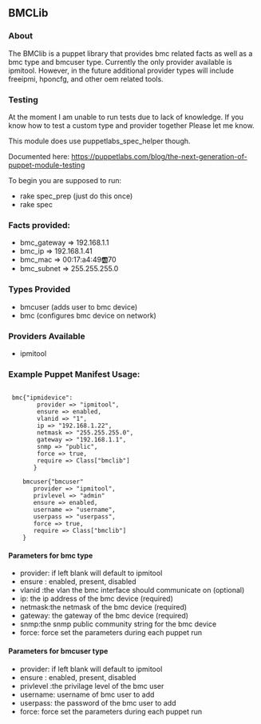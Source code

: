## BMCLib

### About

The BMClib is a puppet library that provides bmc related facts as well as a bmc type and bmcuser type.
Currently the only provider available is ipmitool.  However, in the future additional provider types will include
freeipmi, hponcfg, and other oem related tools.

### Testing ###
At the moment I am unable to run tests due to lack of knowledge.  If you know how to test a custom type and provider together
Please let me know.

This module does use puppetlabs_spec_helper though.

Documented here: https://puppetlabs.com/blog/the-next-generation-of-puppet-module-testing

To begin you are supposed to run:


- rake spec_prep  (just do this once)
- rake spec

### Facts provided:

- bmc_gateway => 192.168.1.1
- bmc_ip => 192.168.1.41
- bmc_mac => 00:17:a4:49:ab:70
- bmc_subnet => 255.255.255.0

### Types Provided

- bmcuser  (adds user to bmc device)
- bmc      (configures bmc device on network)

### Providers Available
- ipmitool

### Example Puppet Manifest Usage:

```

 bmc{"ipmidevice":
        provider => "ipmitool",
        ensure => enabled,
        vlanid => "1",
        ip => "192.168.1.22",
        netmask => "255.255.255.0",
        gateway => "192.168.1.1",
        snmp => "public",
        force => true,
        require => Class["bmclib"]
       }

    bmcuser{"bmcuser"
       provider => "ipmitool",
       privlevel => "admin"
       ensure => enabled,
       username => "username",
       userpass => "userpass",
       force => true,
       require => Class["bmclib"]
    }

```

#### Parameters for bmc type

- provider: if left blank will default to ipmitool
- ensure : enabled, present, disabled
- vlanid :the vlan the bmc interface should communicate on (optional)
- ip: the ip address of the bmc device (required)
- netmask:the netmask of the bmc device (required)
- gateway: the gateway of the bmc device (required)
- snmp:the snmp public community string for the bmc device
- force: force set the parameters during each puppet run

#### Parameters for bmcuser type

- provider: if left blank will default to ipmitool
- ensure : enabled, present, disabled
- privlevel :the privilage level of the bmc user
- username: username of bmc user to add
- userpass: the password of the bmc user to add
- force: force set the parameters during each puppet run

